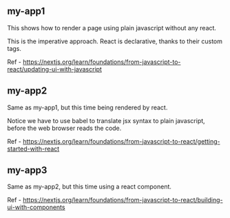 
## my-app1

This shows how to render a page using plain javascript without any react. 

This is the imperative approach. React is declarative, thanks to their custom tags. 

Ref - https://nextjs.org/learn/foundations/from-javascript-to-react/updating-ui-with-javascript


## my-app2
Same as my-app1, but this time being rendered by react. 

Notice we have to use babel to translate jsx syntax to plain javascript, before the web browser reads the code. 

Ref - https://nextjs.org/learn/foundations/from-javascript-to-react/getting-started-with-react

## my-app3
Same as my-app2, but this time using a react component.


Ref - https://nextjs.org/learn/foundations/from-javascript-to-react/building-ui-with-components


